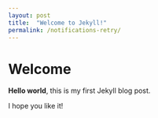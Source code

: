 ```yaml
---
layout: post
title:  "Welcome to Jekyll!"
permalink: /notifications-retry/
---
```


# Welcome

**Hello world**, this is my first Jekyll blog post.

I hope you like it!